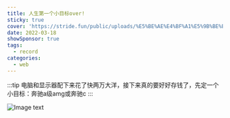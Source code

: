 ```yaml
---
title: 人生第一个小目标over!
sticky: true
cover: 'https://stride.fun/public/uploads/%E5%BE%AE%E4%BF%A1%E5%9B%BE%E7%89%87_20220318140347.jpg'
date: 2022-03-18
showSponsor: true
tags:
  - record
categories:
  - web
---
```

:::tip
电脑和显示器配下来花了快两万大洋，接下来真的要好好存钱了，先定一个小目标：奔驰a级amg或奔驰c
:::

<!-- more -->

![Image text](https://stride.fun/public/uploads/%E5%BE%AE%E4%BF%A1%E5%9B%BE%E7%89%87_20220318140347.jpg)
